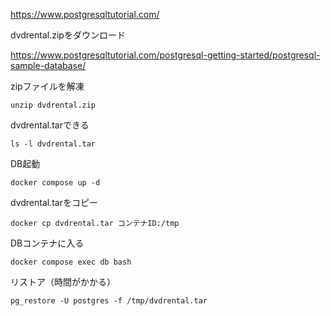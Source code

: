 https://www.postgresqltutorial.com/


dvdrental.zipをダウンロード

https://www.postgresqltutorial.com/postgresql-getting-started/postgresql-sample-database/

zipファイルを解凍

```shell
unzip dvdrental.zip
```

dvdrental.tarできる

```shell
ls -l dvdrental.tar
```

DB起動

```shell
docker compose up -d
```

dvdrental.tarをコピー

```shell
docker cp dvdrental.tar コンテナID:/tmp
```

DBコンテナに入る

```shell
docker compose exec db bash 
```

リストア（時間がかかる）

```shell
pg_restore -U postgres -f /tmp/dvdrental.tar
```

